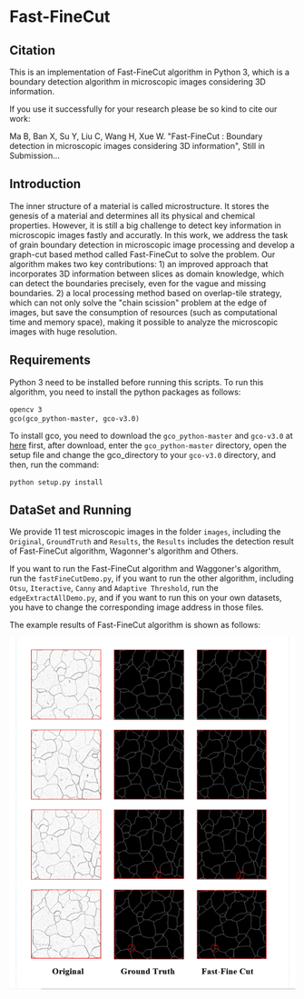 # Fast-FineCut
## Citation
This is an implementation of Fast-FineCut algorithm in Python 3, which is a boundary detection algorithm in microscopic images considering 3D information. 

If you use it successfully for your research please be so kind to cite our work:

Ma B, Ban X, Su Y, Liu C, Wang H, Xue W. "Fast-FineCut : Boundary detection in microscopic images considering 3D information", Still in Submission...

## Introduction
The inner structure of a material is called microstructure. It stores the genesis of a material and determines all its physical and chemical properties. However, it is still a big challenge to detect key information in microscopic images fastly
and accuratly. In this work, we address the task of grain boundary detection in microscopic image processing and develop a graph-cut based method called Fast-FineCut to solve the problem. Our algorithm makes two key contributions: 1) an improved approach that incorporates 3D information between slices as domain knowledge, which can detect the boundaries precisely, even for the vague and missing boundaries. 2) a local processing method based on overlap-tile strategy, which can not only solve the "chain scission" problem at the edge of images, but save the consumption of resources (such as computational time and memory space), making it possible to analyze the microscopic images with huge resolution.


## Requirements
Python 3 need to be installed before running this scripts.
To run this algorithm, you need to install the python packages as follows:

    opencv 3
    gco(gco_python-master, gco-v3.0)

To install gco, you need to download the `gco_python-master` and `gco-v3.0` at [here](https://github.com/clovermini/Fast-FineCut/releases/tag/v1.0) first, after download, enter the  `gco_python-master` directory, open the setup file and change the gco_directory to your `gco-v3.0` directory, and then, run the command:

    python setup.py install

## DataSet and Running
We provide 11 test microscopic images in the folder `images`, including the `Original`, `GroundTruth` and `Results`, the `Results` includes the detection result of Fast-FineCut algorithm, Wagonner's algorithm and Others. 

If you want to run the Fast-FineCut algorithm and Waggoner's algorithm, run the `fastFineCutDemo.py`, if you want to run the other algorithm, including `Otsu`, `Iteractive`, `Canny` and `Adaptive Threshold`, run the `edgeExtractAllDemo.py`, and if you want to run this on your own datasets, you have to change the corresponding image address in those files.

The example results of Fast-FineCut algorithm is shown as follows: 

<p align = "center">
<img src="https://raw.githubusercontent.com/clovermini/MarkdownPhotos/master/005.png">
</p>

